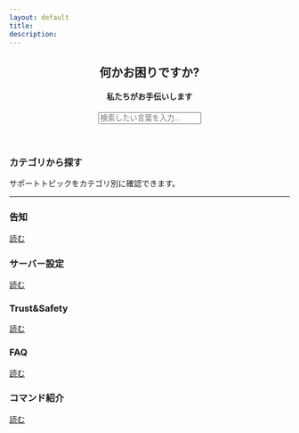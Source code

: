 ```yaml
---
layout: default
title: 
description: 
---
```


<header class="header" role="heading">
    <div class="card">
        <div class="card-content">
            <div class="search">
                <h2>何かお困りですか?</h2>
                <h4>私たちがお手伝いします</h4>
                <form>
                    <input type="text" id="search-input" data-role="input" placeholder="検索したい言葉を入力...">
                </form>
                <div id="result-list" class="search-list"></div>
            </div>
        </div>
    </div>
</header>

<section class="main_categories">
    <h3>カテゴリから探す</h3>
    <p>サポートトピックをカテゴリ別に確認できます。</p>
    <hr>
    <div class="row">
        <div class="cell-12 cell-md-4">
            <div class="more-info-box category_fg">
                <div class="content">
                    <h3 class="text-bold mb-0">告知</h3>
                </div>
                <div class="icon">
                    <span class="mif-cog category_fg"></span>
                </div>
                <a href="/category/notice" class="more category_fg"> 読む <span class="mif-arrow-right"></span></a>
            </div>
        </div>
        <div class="cell-12 cell-md-4">
            <div class="more-info-box category_fg">
                <div class="content">
                    <h3 class="text-bold mb-0">サーバー設定</h3>
                </div>
                <div class="icon">
                    <span class="mif-star-full category_fg"></span>
                </div>
                <a href="/category/config" class="more category_fg"> 読む <span class="mif-arrow-right"></span></a>
            </div>
        </div>
        <div class="cell-12 cell-md-4">
            <div class="more-info-box category_fg">
                <div class="content">
                    <h3 class="text-bold mb-0">Trust&Safety</h3>
                </div>
                <div class="icon">
                    <span class="mif-bug category_fg"></span>
                </div>
                <a href="/category/trust-and-safety" class="more category_fg"> 読む <span class="mif-arrow-right"></span></a>
            </div>
        </div>
        <div class="cell-12 cell-md-4">
            <div class="more-info-box category_fg">
                <div class="content">
                    <h3 class="text-bold mb-0">FAQ</h3>
                </div>
                <div class="icon">
                    <span class="mif-star-full category_fg"></span>
                </div>
                <a href="/category/faq" class="more category_fg"> 読む <span class="mif-arrow-right"></span></a>
            </div>
        </div>
        <div class="cell-12 cell-md-4">
            <div class="more-info-box category_fg">
                <div class="content">
                    <h3 class="text-bold mb-0">コマンド紹介</h3>
                </div>
                <div class="icon">
                    <span class="mif-star-full category_fg"></span>
                </div>
                <a href="/category/help-command" class="more category_fg"> 読む <span class="mif-arrow-right"></span></a>
            </div>
        </div>
    </div>
    <!--
        以下必要に応じて追加 いくつでも追加できます

        <div class="cell-12 cell-md-4">
            <div class="more-info-box bg-red fg-white">
                <div class="content">
                    <h3 class="text-bold mb-0">{{TITLE}}</h3>
                </div>
                <div class="icon">
                    <span class="{{ICON_CLASS}}"></span> 
                </div>
                <a href="{{CATEGORY_LINK}}" class="more"> 読む <span class="mif-arrow-right"></span></a>
            </div>
        </div>
    </div>

    -->
    <hr>
    <h3>最近の記事</h3>
    <ul>
        {% for post in site.posts limit:5 %}
            <p>{{post.date | date:"%Y/%-m/%d" }} - <a href="{{ post.url }}">{{ post.title }}</a></p>
        {% endfor %}
    </ul>
</section>
